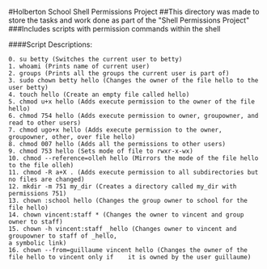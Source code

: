 #Holberton School Shell Permissions Project
##This directory was made to store the tasks and work done as part of the "Shell Permissions Project"
###Includes scripts with permission commands within the shell

####Script Descriptions:

	0. su betty (Switches the current user to betty)
	1. whoami (Prints name of current user)
	2. groups (Prints all the groups the current user is part of)
	3. sudo chown betty hello (Changes the owner of the file hello to the user betty)
	4. touch hello (Create an empty file called hello)
	5. chmod u+x hello (Adds execute permission to the owner of the file hello)
	6. chmod 754 hello (Adds execute permission to owner, groupowner, and read to other users)
	7. chmod ugo+x hello (Adds execute permission to the owner, groupowner, other, over file hello)
	8. chmod 007 hello (Adds all the permissions to other users)
	9. chmod 753 hello (Sets mode of file to rwxr-x-wx)
 	10. chmod --reference=olleh hello (Mirrors the mode of the file hello to the file olleh)
	11. chmod -R a+X . (Adds execute permission to all subdirectories but no files are changed)
	12. mkdir -m 751 my_dir (Creates a directory called my_dir with permissions 751)
	13. chown :school hello (Changes the group owner to school for the file hello)
	14. chown vincent:staff * (Changes the owner to vincent and group owner to staff)
	15. chown -h vincent:staff _hello (Changes owner to vincent and groupowner to staff of _hello,
	a symbolic link)
	16. chown --from=guillaume vincent hello (Changes the owner of the file hello to vincent only if 	it is owned by the user guillaume)
